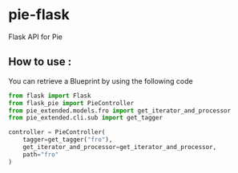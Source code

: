 # pie-flask
Flask API for Pie

## How to use :

You can retrieve a Blueprint by using the following code

```python
from flask import Flask
from flask_pie import PieController
from pie_extended.models.fro import get_iterator_and_processor
from pie_extended.cli.sub import get_tagger

controller = PieController(
    tagger=get_tagger("fro"),
    get_iterator_and_processor=get_iterator_and_processor,
    path="fro"
)


```